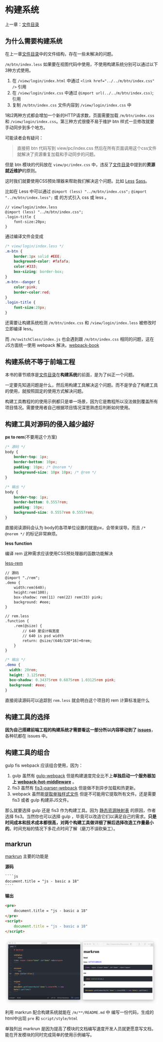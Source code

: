 # 构建系统

上一章：[文件目录](./directory.md)

## 为什么需要构建系统

在上一章[文件目录](./directory.md)中的文件结构，存在一些未解决的问题。

`/m/btn/index.less` 如果要在视图代码中使用，不使用构建系统分别可以通过以下3种方式使用。

1. 在 `/view/login/index.html` 中通过 `<link href="../../m/btn/index.css" />` 引用
2. 在 `/view/login/index.css` 中通过 `@import url(../../m/btn/index.css)`; 引用
3. 复制 `/m/btn/index.css` 文件内容到 `/view/login/index.css` 中

1和2两种方式都会增加一个新的HTTP请求数，页面需要加载 `/m/btn/index.css` 和 `/view/login/index.css`。第三种方式很傻不易于维护 btn 样式一旦修改就要手动同步到多个地方。

可能读者会有疑问：

> 直接把 btn 代码写到 view/pc/index.css 然后在所有页面调用这个css文件就解决了资源重复加载和手动同步的问题。

但是 btn 模块的代码放在 `view/pc/index.css` 中，违反了[文件目录](./directory.md)中提到的**资源就近维护**的原则。

这时我们就要使用CSS预处理器来帮助我们解决这个问题。比如 [Less](http://less.bootcss.com/) [Sass](https://www.sass.hk/)。

比如在 Less 中可以通过 `@import (less) "../m/btn/index.css";` `@import "../m/btn/index.less";` 或 的方式引入 css 或 less 。

```less
// view/login/index.less
@import (less) "../m/btn/index.css";
.login-title {
    font-size:20px;
}
```

通过编译文件会变成

```css
/* view/login/index.less */
.m-btn {
	border:1px solid #EEE;
	background-color: #fafafa;
	color:#333;
	box-sizing: border-box;
}
.m-btn--danger {
	color:pink;
	border-color:red;
}
.login-title {
    font-size:20px;
}
```

还需要让构建系统检测 `/m/btn/index.css` 和 `/view/login/index.less` 被修改时立即编译 less。

而 `/m/switchClass/index.js` 也会遇到跟 `/m/btn/index.css` 相同的问题，这在JS方面统一使用 webpack 解决。[webpack-book](https://github.com/onface/webpack-book)

## 构建系统不等于前端工程

本书的章节顺序是[文件目录](./directory.md)在**构建系统**的前面，是为了纠正一个问题。

一定要先知道问题是什么，然后用构建工具解决这个问题。而不是学会了构建工具的使用，就按照固定的使用方式解决问题。

构建工具教程的的使用示例都只是单一场景，因为它是教程所以没法做到覆盖所有项目情况。需要使用者自己根据项目情况深思熟虑后判断如何使用。

## 构建工具对源码的侵入越少越好

**px to rem**(不要用这个方案)

```css
/* 源码 */
body {
    border-top: 1px;
    border-bottom: 10px;
    padding: 10px; /* @norem */
    background-size: 10px 10px; /* @rem */
}
```

```css
/* 输出 */
body {
    border-top: 1px;
    border-bottom: 0.5557rem;
    padding: 10px;
    background-size: 0.5557rem 0.5557rem;
}
```

直接阅读源码会认为 body的各项单位设置的就是px，会带来误导。而且 `/* @norem */` 的标记非常麻烦。

**less function**

编译 rem 这种需求应该使用CSS预处理器的函数功能解决

[less-rem](https://github.com/onface/less-rem)

```less
// 源码
@import "./rem";
.demo {
    width:rem(640);
    height:rem(100);
    box-shadow: rem(11) rem(22) rem(33) pink;
    background: #eee;
}
```

```less
// rem.less
.function {
    .rem(@size) {
        // 640 是设计稿宽度
        // 640 is psd width
        return: @size/(640/320*16)+0rem;
    }
}
```

```css
/* 输出 */
.demo {
  width: 20rem;
  height: 3.125rem;
  box-shadow: 0.34375rem 0.6875rem 1.03125rem pink;
  background: #eee;
}
```

直接阅读源码可以追踪到 `rem.less` 就会明白这个项目的 rem 计算标准是什么


## 构建工具的选择

**因为自己搭建前端工程的构建系统才需要看这一部分所以内容移动到了 [issues](https://github.com/onface/workflow/issues/1)**，各种坑都在 issues 中。

## 构建工具的组合

gulp fis webpack 应该组合使用，因为：

1. gulp 虽然有 [gulp-webpack](https://www.npmjs.com/package/gulp-webpack) 但是构建速度完全比不上**单独启动一个服务器加上 [webpack-hot-middleware](https://www.npmjs.com/package/webpack-hot-middleware)** 。
2. fis3 虽然有 [fis3-parser-webpack](https://www.npmjs.com/package/fis3-parser-webpack) 但是做不到异步加载和热更新。
3. webpack 虽然能[提取单独样式文件](https://github.com/onface/webpack-book/tree/gh-pages/6-extract-text) 但是不可能用它提取所有文件。还是需要 fis3 或者 gulp 构建非JS文件。

那么就要选择 gulp 还是 fis3 作为构建工具。因为 [静态资源映射表](http://fis.baidu.com/fis3/docs/lv3.html#%E5%9F%BA%E4%BA%8E%E9%9D%99%E6%80%81%E8%B5%84%E6%BA%90%E7%9A%84%E6%A8%A1%E5%9D%97%E5%8C%96%E6%96%B9%E6%A1%88%E8%AE%BE%E8%AE%A1) 的原因，作者选择 fis3。当然你也可以选择 gulp ，毕竟可以改造它们以满足自己的需求。**只是时间成本和技术成本都很高，对两个构建工具做详细了解后选择改造工作量最小的**。时间充裕的情况下多花点时间了解（磨刀不误砍柴工）。


## markrun

[markrun](https://github.com/markrun/markrun) 主要的功能是

**源码**

    ````js
    document.title = "js - basic a 18"
    ````

**输出**

```html
<pre>
    document.title = "js - basic a 18"
</pre>
<script>
    document.title = "js - basic a 18"
</script>
```

[![](https://github.com/markrun/markrun/raw/master/doc/media/preview.png)](https://markrun.github.io/markrun/)

利用 markrun 配合构建系统就能在 `/m/**/README.md` 中 编写一份代码，生成的html中出现 `pre` 和 `script/style/html`

单独列出 markrun 是因为提高了模块的文档编写速度开发人员就更愿意写文档，能在开发模块的同时完成简单的使用示例编写。
